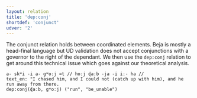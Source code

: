 ```yaml
---
layout: relation
title: 'dep:conj'
shortdef: 'conjunct'
udver: '2'
---
```


The conjunct relation holds between coordinated elements.
Beja is mostly a head-final language but UD validation does not accept conjunctions with a governor to the right of the dependant. 
We then use the `dep:conj` relation to get around this technical issue which goes against our theoretical analysis.

~~~ sdparse
a- skʷi -i a- gʷoːj =t // hoːj ɖaːb -ja -i iː- ha //
text_en: "I chased him, and I could not (catch up with him), and he run away from there.
dep:conj(ɖaːb, gʷoːj) ("run", "be_unable")
~~~
<!-- Interlanguage links updated So kvě 14 19:03:26 CEST 2022 -->
